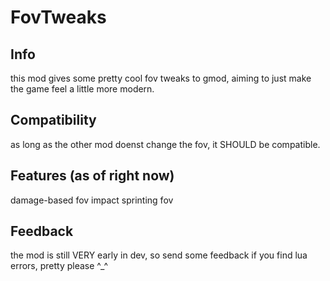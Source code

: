 # FovTweaks

## Info
this mod gives some pretty cool fov tweaks to gmod, aiming to just make the game feel a little more modern.

## Compatibility
as long as the other mod doenst change the fov, it SHOULD be compatible.

## Features (as of right now)
damage-based fov impact
sprinting fov

## Feedback
the mod is still VERY early in dev, so send some feedback if you find lua errors, pretty please ^_^